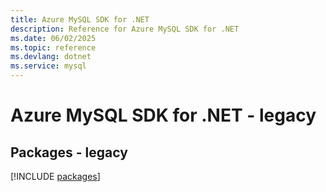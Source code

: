 ```yaml
---
title: Azure MySQL SDK for .NET
description: Reference for Azure MySQL SDK for .NET
ms.date: 06/02/2025
ms.topic: reference
ms.devlang: dotnet
ms.service: mysql
---
```

# Azure MySQL SDK for .NET - legacy
## Packages - legacy
[!INCLUDE [packages](mysql-index.md)]
